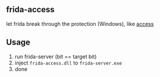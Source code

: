 
## frida-access
let frida break through the protection (Windows), like [access](https://github.com/btbd/access)

## Usage
1. run frida-server (bit == target bit)
2. inject `frida-access.dll` to `frida-server.exe`
3. done